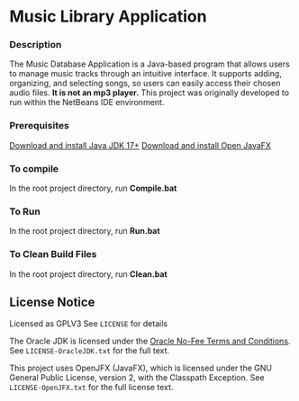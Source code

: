 # Music Library Application

### Description
The Music Database Application is a Java-based program that allows users to manage  music tracks through an intuitive interface. It supports adding, organizing, and selecting songs, so users can easily access their chosen audio files. **It is not an mp3 player.** This project was originally developed to run within the NetBeans IDE environment.

### Prerequisites
[Download and install Java JDK 17+](https://www.oracle.com/java/technologies/downloads/)
[Download and install Open JavaFX](https://openjfx.io/)

### To compile
In the root project directory, run **Compile.bat**
### To Run
In the root project directory, run **Run.bat**
### To Clean Build Files
In the root project directory, run **Clean.bat**

## License Notice
Licensed as GPLV3 See `LICENSE` for details

The Oracle JDK is licensed under the [Oracle No-Fee Terms and Conditions](https://www.oracle.com/downloads/licenses/no-fee-license.html).  
See `LICENSE-OracleJDK.txt` for the full text.

This project uses OpenJFX (JavaFX), which is licensed under the GNU General Public License, version 2, with the Classpath Exception.
See `LICENSE-OpenJFX.txt` for the full license text.
